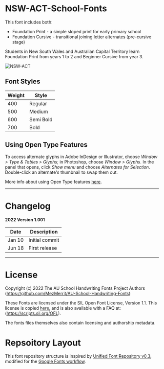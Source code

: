 # NSW-ACT-School-Fonts

This font includes both:

- Foundation Print - a simple sloped print for early primary school
- Foundation Cursive - transitional joining letter alternates (pre-cursive stage)

Students in New South Wales and Australian Capital Territory learn Foundation Print from years 1 to 2 and Beginner Cursive from year 3.

![NSW-ACT](https://user-images.githubusercontent.com/34974280/174453277-933608a6-46f3-4aa4-8f23-0a69c786decb.png)

## Font Styles ##

Weight        | Style
------------- | -------------
400           | Regular
500           | Medium
600           | Semi Bold
700           | Bold

## Using Open Type Features ##

To access alternate glyphs in Adobe InDesign or Illustrator, choose *Window > Type & Tables > Glyphs*; in Photoshop, choose *Window > Glyphs*. In the panel that opens, click *Show menu* and choose *Alternates for Selection*. Double-click an alternate's thumbnail to swap them out.

More info about using Open Type features [here](https://www.fonts.com/content/learning/fontology/level-4/fine-typography/locating-alternate-glyphs).


- - - -

# Changelog #

**2022 Version 1.001**

Date          | Description
------------- | -------------
Jan 10        | Initial commit
Jun 18        | First release

- - - -

# License #

Copyright (c) 2022 The AU School Handwriting Fonts Project Authors (https://github.com/MezMerrit/AU-School-Handwriting-Fonts)

These Fonts are licensed under the SIL Open Font License, Version 1.1. This license is copied [here](https://github.com/MezMerrit/AU-School-Handwriting-Fonts/blob/main/OFL.txt "SIL Open Font License"), and is also available with a FAQ at: (https://scripts.sil.org/OFL).

The fonts files themselves also contain licensing and authorship metadata.

# Repsoitory Layout #

This font repository structure is inspired by [Unified Font Repository v0.3](https://github.com/unified-font-repository/Unified-Font-Repository), modified for the [Google Fonts workflow](https://github.com/googlefonts/googlefonts-project-template).
